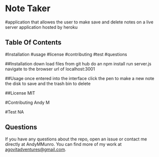
  
  # Note Taker 
  
  #application that allowes the user to make save and delete notes on a live server application hosted by heroku 
  
  ## Table Of Contents 
   
  #Installation
  #usage
  #license 
  #contributing
  #test
  #questions

  ##Installation
  down load files from git hub do an npm install run server.js navigate to the browser url of localhost:3001
 
  ##Usage
  once entered into the interface click the pen to make a new note the disk to save and the trash bin to delete
  
  ##License 
  MIT
  
  #Contributing
  Andy M
  
  #Test
  NA

## Questions 
If you have any questions about the repo,
open an issue or contact me directly at AndyMMunro. 
You can find more of my work at agovitadventures@gmail.com.

